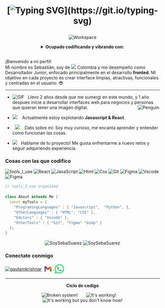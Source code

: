 <div align="center" width="50">

<h1>
  
[![Typing SVG](https://readme-typing-svg.herokuapp.com?font=Inter&size=25&pause=1000&color=FFFFFF&center=true&vCenter=true&repeat=false&width=435&lines=Hey!+Encantado+de+verte+✌️.)](https://git.io/typing-svg)
</h1>


<img src="https://github.com/SP-XD/SP-XD/blob/main/images/dev-working_rounded.gif?raw=true" alt="Workspace"  width="40%"/><br> 

<details>
<p><strong> <summary>  Ocupado codificando y vibrando con:   </summary> </strong></p>

<a href="https://open.spotify.com/search/wicked%20game">
  <img src= "https://github.com/SoySebaSuarez/SoySebaSuarez/blob/main/images-2/Captura%20de%20pantalla%202025-04-25%20235455.png" align="center">
</a>

</details>

<br>
</div>

<p>¡Bienvenido a mi perfil! <br> Mi nombre es Sebastián, soy de <img src="https://cdn-icons-png.flaticon.com/128/16022/16022037.png" height="12"> Colombia y me desempeño como Desarrollador Junior, enfocado principalmente en el desarrollo <b>fronted</b>. Mi objetivo en cada proyecto es crear interface limpias, atractivas, funcionales y centradas en el usuario. 😎</p>

<hr></hr>

-  <img alt="GIF" src="https://github.com/SP-XD/SP-XD/blob/main/images/Developer.gif" width="25" /> &nbsp; Llevo 2 años desde que me sumergi en este mundo, y 1 año despues inicie a desarrollar interfaces web para negocios y personas que quieran tener una imagen digital. <img align="right" src="https://github.com/SP-XD/SP-XD/blob/main/images/linux_rounded.gif" alt="Penguin" width="15%" />

- <img src="https://github.com/SP-XD/SP-XD/blob/main/images/hyperkitty.gif?raw=true" width="20" />&nbsp;&nbsp;&nbsp; Actualmente estoy explotando **Javascript & React**.
- &nbsp;&nbsp;<img src="https://github.com/SP-XD/SP-XD/blob/main/images/lightning.gif?raw=true" width="12" />&nbsp;&nbsp;&nbsp;&nbsp;Dato sobre mí: Soy muy curioso, me encanta aprender y entender como funcionan las cosas.
- <img src="https://github.com/SP-XD/SP-XD/blob/main/images/message.gif?raw=true" width="25" />&nbsp;&nbsp; Hablame de tu proyecto! Me gusta enfrentarme a nuevo retos y seguir adquiriendo experiencia. <br>



<h3>Cosas con las que codifico</h3>

![tools_I_use](https://img.shields.io/badge/-%F0%9F%9A%80%20Tools%20I%20use-orange)
![React](https://img.shields.io/badge/-React-black?style=flat-square&logo=react)
![JavaScript](https://img.shields.io/badge/-JavaScript-black?style=flat-square&logo=javascript)
![Html](https://img.shields.io/badge/HTML5-E34F26?style=flat&logo=html5&logoColor=white)
![Css](https://img.shields.io/badge/CSS3-1572B6?style=flat&logo=css3&logoColor=white)
  ![Git](https://img.shields.io/badge/-Git-black?style=flat-square&logo=git)
![Figma](https://camo.githubusercontent.com/0ced1e0be80f32eee58612df57ae3dbc4aa9fa2e969060fc1491263e6f94d6f3/68747470733a2f2f696d672e736869656c64732e696f2f62616467652f2d4769744875622d3138313731373f7374796c653d666c61742d737175617265266c6f676f3d676974687562)
![Vscode](https://img.shields.io/badge/Visual_Studio_Code-0078D4?style=flat&logo=visual%20studio%20code&logoColor=white)
![Figma](https://img.shields.io/badge/Figma-F24E1E?style=flat&logo=figma&logoColor=white)


```dart
// tools_I_use organized

class About extends Me { 
  const myTools = {  
    "ProgramingLanguages" : { "Javascript",  "Python", },
    "OtherLanguages" : { "HTML", "CSS" },
    "Editors" : { "Vscode" },
    "OtherTools" : { "Git", "Figma" "Gimp" }
  };
}
```

<div align="center" >
<a  href="https://github.com/SP-XD">
</a>

<!-- CARDS -->

<a>
  <img height=170 align="center" src="https://github-readme-stats.vercel.app/api/top-langs?username=SoySebaSuarez&show_icons=true&locale=en&layout=compact&text_color=fff&bg_color=0D1117&title_color=3198FF" alt="SoySebaSuarez" />
</a>
<a>
  <img width=415 height=200 align="center" src="https://github-readme-stats.vercel.app/api?username=SoySebaSuarez&show_icons=true&text_color=fff&bg_color=0D1117&title_color=3198FF&rank_icon=github&ring_color=ff0000&locale=en" alt="SoySebaSuarez" />
</a>




<div align="left">
  <h3>Conectate conmigo</h3>
<a href="https://instagram.com/sebastiansuaarezz" target="blank"><img align="center" src="https://raw.githubusercontent.com/rahuldkjain/github-profile-readme-generator/master/src/images/icons/Social/instagram.svg" alt="gautamkrishnar" height="30" width="30" /></a>
<a href="mailto:sebasuarezf@gmail.com">
<img src="https://github.com/SoySebaSuarez/SoySebaSuarez/blob/main/images-2/gmail-svgrepo-com.svg" height="33" align="center">
</a>
<a href="mailto:sebasuarezf@gmail.com">
<img src="https://github.com/SoySebaSuarez/SoySebaSuarez/blob/main/images-2/whatsapp-svgrepo-com%20(3).svg" height="34" align="center">
</a>

</div>


<hr></hr>



**Ciclo de codigo**<br>

<img src="https://raw.githubusercontent.com/Tarikul-Islam-Anik/Animated-Fluent-Emojis/master/Emojis/Smilies/Face%20with%20Spiral%20Eyes.png" width="10%" alt="Broken system!"/>
&nbsp;&nbsp;&nbsp;&nbsp;&nbsp;
<img src="https://raw.githubusercontent.com/Tarikul-Islam-Anik/Animated-Fluent-Emojis/master/Emojis/Smilies/Relieved%20Face.png" width="10%" alt="It's working!"/>
&nbsp;&nbsp;&nbsp;&nbsp;&nbsp;
<img src="https://raw.githubusercontent.com/Tarikul-Islam-Anik/Animated-Fluent-Emojis/master/Emojis/Smilies/Astonished%20Face.png" width="10%" alt="It's working but you don't know how!"/><br>


<!--img src="https://github.com/SP-XD/SP-XD/blob/main/images/this_page_is.gif?raw=true"  width="40%"/-->

</div>


